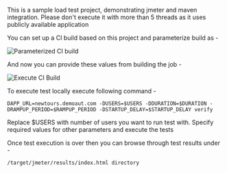 This is a sample load test project, demonstrating jmeter and maven integration.
Please don't execute it with more than 5 threads as it uses publicly available application

You can set up a CI build based on this project and parameterize build as -

![Parameterized CI build](http://www.awesomescreenshot.com/upload/18268/18496/ca7668b5-b02b-4574-6602-3154ae947aec.png)

And now you can provide these values from building the job - 

![Execute CI Build](http://www.awesomescreenshot.com/upload/18268/18496/97c57696-fc89-479e-6f47-d518fce80b49.png)


To execute test locally execute following command - 

```
DAPP_URL=newtours.demoaut.com -DUSERS=$USERS -DDURATION=$DURATION -DRAMPUP_PERIOD=$RAMPUP_PERIOD -DSTARTUP_DELAY=$STARTUP_DELAY verify
```
    
Replace $USERS with number of users you want to run test with. Specify required values for other parameters and execute the tests

Once test execution is over then you can browse through test results under - 

```
/target/jmeter/results/index.html directory
 ```



